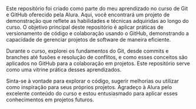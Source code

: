 Este repositório foi criado como parte do meu aprendizado no curso de Git e GitHub oferecido pela Alura. Aqui, você encontrará um projeto de demonstração que reflete as habilidades e técnicas adquiridas ao longo do curso. O objetivo principal deste repositório é aplicar práticas de versionamento de código e colaboração usando o GitHub, demonstrando a capacidade de gerenciar projetos de software de maneira eficiente.

Durante o curso, explorei os fundamentos do Git, desde commits e branches até fusões e resolução de conflitos, e como esses conceitos são aplicados no GitHub para a colaboração em projetos. Este repositório serve como uma vitrine prática desses aprendizados.

Sinta-se à vontade para explorar o código, sugerir melhorias ou utilizar como inspiração para seus próprios projetos. Agradeço à Alura pelo excelente conteúdo do curso e estou entusiasmado para aplicar esses conhecimentos em projetos futuros.
